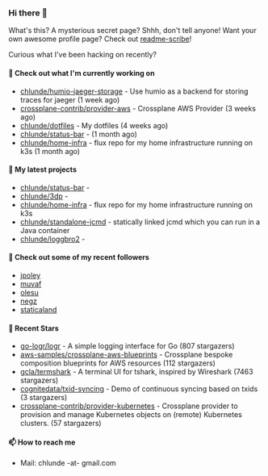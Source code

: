 ### Hi there 👋

What's this? A mysterious secret page? Shhh, don't tell anyone!
Want your own awesome profile page? Check out [readme-scribe](https://github.com/muesli/readme-scribe)!

Curious what I've been hacking on recently?

#### 👷 Check out what I'm currently working on

- [chlunde/humio-jaeger-storage](https://github.com/chlunde/humio-jaeger-storage) - Use humio as a backend for storing traces for jaeger (1 week ago)
- [crossplane-contrib/provider-aws](https://github.com/crossplane-contrib/provider-aws) - Crossplane AWS Provider (3 weeks ago)
- [chlunde/dotfiles](https://github.com/chlunde/dotfiles) - My dotfiles (4 weeks ago)
- [chlunde/status-bar](https://github.com/chlunde/status-bar) -  (1 month ago)
- [chlunde/home-infra](https://github.com/chlunde/home-infra) - flux repo for my home infrastructure running on k3s  (1 month ago)

#### 🌱 My latest projects

- [chlunde/status-bar](https://github.com/chlunde/status-bar) - 
- [chlunde/3dp](https://github.com/chlunde/3dp) - 
- [chlunde/home-infra](https://github.com/chlunde/home-infra) - flux repo for my home infrastructure running on k3s 
- [chlunde/standalone-jcmd](https://github.com/chlunde/standalone-jcmd) - statically linked jcmd which you can run in a Java container
- [chlunde/loggbro2](https://github.com/chlunde/loggbro2) - 



#### 👯 Check out some of my recent followers

- [jpoley](https://github.com/jpoley)
- [muvaf](https://github.com/muvaf)
- [olesu](https://github.com/olesu)
- [negz](https://github.com/negz)
- [staticaland](https://github.com/staticaland)

#### 🌟 Recent Stars

- [go-logr/logr](https://github.com/go-logr/logr) - A simple logging interface for Go (807 stargazers)
- [aws-samples/crossplane-aws-blueprints](https://github.com/aws-samples/crossplane-aws-blueprints) - Crossplane bespoke composition blueprints for AWS resources (112 stargazers)
- [gcla/termshark](https://github.com/gcla/termshark) - A terminal UI for tshark, inspired by Wireshark (7463 stargazers)
- [cognitedata/txid-syncing](https://github.com/cognitedata/txid-syncing) - Demo of continuous syncing based on txids (3 stargazers)
- [crossplane-contrib/provider-kubernetes](https://github.com/crossplane-contrib/provider-kubernetes) - Crossplane provider to provision and manage Kubernetes objects on (remote) Kubernetes clusters. (57 stargazers)

#### 📫 How to reach me

- Mail: chlunde -at- gmail.com
